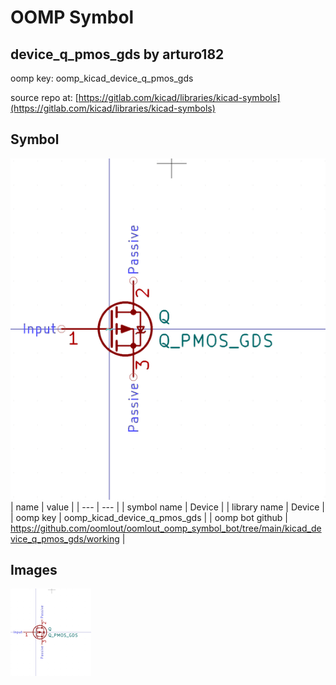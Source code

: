 # OOMP Symbol  
## device_q_pmos_gds  by arturo182  
  
oomp key: oomp_kicad_device_q_pmos_gds  
  
source repo at: [https://gitlab.com/kicad/libraries/kicad-symbols](https://gitlab.com/kicad/libraries/kicad-symbols)  
## Symbol  
  
[![working.png](working_600.png)](working.png)  
| name | value | 
| --- | --- | 
| symbol name | Device | 
| library name | Device | 
| oomp key | oomp_kicad_device_q_pmos_gds | 
| oomp bot github | https://github.com/oomlout/oomlout_oomp_symbol_bot/tree/main/kicad_device_q_pmos_gds/working | 
## Images  
  
[![working.png](working_140.png)](working.png)  
